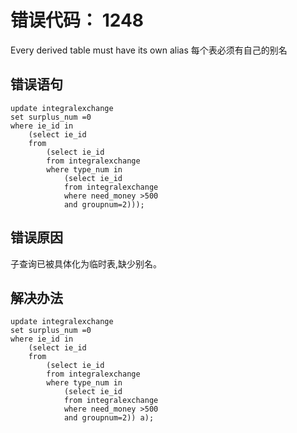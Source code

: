 # 错误代码： 1248

Every derived table must have its own alias 每个表必须有自己的别名

## 错误语句


```
update integralexchange
set surplus_num =0
where ie_id in
    (select ie_id
    from
        (select ie_id
        from integralexchange 
        where type_num in
            (select ie_id 
            from integralexchange 
            where need_money >500 
            and groupnum=2)));
```

## 错误原因

子查询已被具体化为临时表,缺少别名。

## 解决办法


```
update integralexchange
set surplus_num =0
where ie_id in
    (select ie_id
    from
        (select ie_id
        from integralexchange 
        where type_num in
            (select ie_id 
            from integralexchange 
            where need_money >500 
            and groupnum=2)) a);
```
